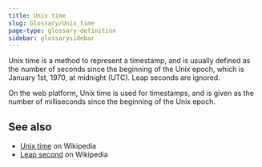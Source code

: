 ```yaml
---
title: Unix time
slug: Glossary/Unix_time
page-type: glossary-definition
sidebar: glossarysidebar
---
```


Unix time is a method to represent a timestamp, and is usually defined as the number of seconds since the beginning of the Unix epoch, which is January 1st, 1970, at midnight (UTC). Leap seconds are ignored.

On the web platform, Unix time is used for timestamps, and is given as the number of milliseconds since the beginning of the Unix epoch.

## See also

- [Unix time](https://en.wikipedia.org/wiki/Unix_time) on Wikipedia
- [Leap second](https://en.wikipedia.org/wiki/Leap_second) on Wikipedia
